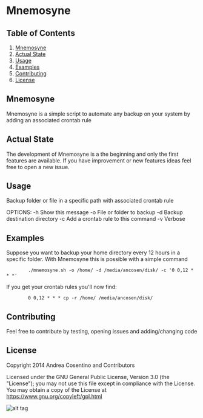 Mnemosyne
=========

## <a name='TOC'>Table of Contents</a>

  1. [Mnemosyne](#Mnemosyne)
  1. [Actual State](#State)
  1. [Usage](#Usage)
  1. [Examples](#Examples)
  1. [Contributing](#Contributing)
  1. [License](#License)

## <a name='Mnemosyne'>Mnemosyne</a>

Mnemosyne is a simple script to automate any backup on your system by adding an associated crontab rule

## <a name='State'>Actual State</a>

The development of Mnemosyne is a the beginning and only the first features are available. If you have improvement or new features ideas feel free to open a new issue.

## <a name='Usage'>Usage</a>

Backup folder or file in a specific path with associated crontab rule

OPTIONS:
   -h      Show this message
   -o      File or folder to backup
   -d      Backup destination directory
   -c      Add a crontab rule to this command
   -v      Verbose

## <a name='Examples'>Examples</a>

Suppose you want to backup your home directory every 12 hours in a specific folder. With Mnemosyne this is possible with a simple command

```shell
		./mnemosyne.sh -o /home/ -d /media/ancosen/disk/ -c '0 0,12 * * *'
```
If you get your crontab rules you'll now find:

```shell
		0 0,12 * * * cp -r /home/ /media/ancosen/disk/
```

## <a name='Contributing'>Contributing</a>

Feel free to contribute by testing, opening issues and adding/changing code

## <a name='License'>License</a>

Copyright 2014 Andrea Cosentino and Contributors

Licensed under the GNU General Public License, Version 3.0 (the "License");
you may not use this file except in compliance with the License.
You may obtain a copy of the License at https://www.gnu.org/copyleft/gpl.html

![alt tag](https://www.gnu.org/graphics/gplv3-127x51.png)
